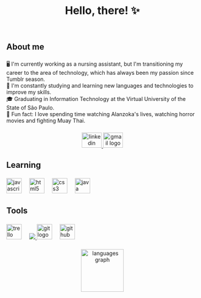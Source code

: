 <h1 align="center">Hello, there! ✨</h1>
<br/>
<h2 align="left">About me</h2>

###
  <div>
<p align="left">🖥️ I'm currently working as a nursing assistant, but I'm transitioning my career to the area of technology, which has always been my passion since Tumblr season.<br>🌱 I'm constantly studying and learning new languages and technologies to improve my skills.<br>🎓 Graduating in Information Technology at the Virtual University of the State of São Paulo.<br>📢 Fun fact: I love spending time watching Alanzoka's lives, watching horror movies and fighting Muay Thai.</p>
  </div>

###

<div align="center">
  <a href="www.linkedin.com/in/ccomaglio" target="_blank">
    <img src="https://raw.githubusercontent.com/maurodesouza/profile-readme-generator/master/src/assets/icons/social/linkedin/default.svg" width="52" height="40" alt="linkedin logo"  />
  </a>
  <a href="carol07cortez@gmail.com" target="_blank">
    <img src="https://raw.githubusercontent.com/maurodesouza/profile-readme-generator/master/src/assets/icons/social/gmail/default.svg" width="52" height="40" alt="gmail logo"  />
  </a>
</div>

###

<h2 align="left">Learning</h2>

###

<div align="left">
  <img src="https://cdn.jsdelivr.net/gh/devicons/devicon/icons/javascript/javascript-original.svg" height="40" alt="javascript logo"  />
  <img width="12" />
  <img src="https://cdn.jsdelivr.net/gh/devicons/devicon/icons/html5/html5-original.svg" height="40" alt="html5 logo"  />
  <img width="12" />
  <img src="https://cdn.jsdelivr.net/gh/devicons/devicon/icons/css3/css3-original.svg" height="40" alt="css3 logo"  />
  <img width="12" />
  <img src="https://cdn.jsdelivr.net/gh/devicons/devicon/icons/java/java-original.svg" height="40" alt="java logo"  />
</div>

###

<h2 align="left">Tools</h2>

###

<div align="left">
  <img src="https://cdn.simpleicons.org/trello/0052CC" height="40" alt="trello logo"  />
  <img width="12" />
  <a href="https://skillicons.dev">
    <img src="https://skillicons.dev/icons?i=vscode" />
  </a>
  <img src="https://cdn.jsdelivr.net/gh/devicons/devicon/icons/git/git-original.svg" height="40" alt="git logo"  />
  <img width="12" />
  <img src="https://skillicons.dev/icons?i=github" height="40" alt="github logo"  />
</div>

###

<div align="center">
  <img src="https://github-readme-stats.vercel.app/api/top-langs?username=carolmaglio&locale=en&hide_title=false&layout=compact&card_width=320&langs_count=5&theme=dracula&hide_border=true&order=2" height="112" alt="languages graph"  />
</div>

###



<!---
carolmaglio/carolmaglio is a ✨ special ✨ repository because its `README.md` (this file) appears on your GitHub profile.
You can click the Preview link to take a look at your changes.
--->
